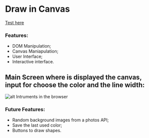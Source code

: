 # Draw in Canvas
[Test here](https://heronoa.github.io/draw-in-canvas/)
### Features:
* DOM Manipulation;
* Canvas Maniapulation;
* User Interface;
* Interactive interface.

## Main Screen where is displayed the canvas, input for choose the color and the line width:

![alt Intruments in the browser](https://github.com/heronoa/draw-in-canvas/blob/master/images/body.jpg?raw=true)

### Future Features: 
* Random background images from a photos API;
* Save the last used color;
* Buttons to draw shapes.
